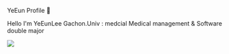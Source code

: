 YeEun Profile 👋


Hello I'm YeEunLee
Gachon.Univ : medcial Medical management & Software double major

<div style="display:flex; flex-direction:row;">
    <a href="leeyeeun@gachon.ac.kr">
        <img src="https://img.shields.io/badge/
        Gmail-EA4335?style=for-the-badge&logo=Gmail&logoColor=white"> 

